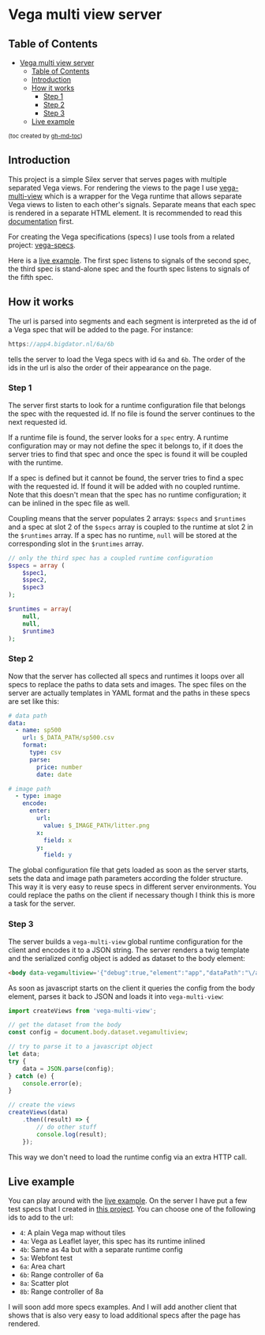 # Vega multi view server

## Table of Contents

   * [Vega multi view server](#vega-multi-view-server)
      * [Table of Contents](#table-of-contents)
      * [Introduction](#introduction)
      * [How it works](#how-it-works)
         * [Step 1](#step-1)
         * [Step 2](#step-2)
         * [Step 3](#step-3)
      * [Live example](#live-example)

<small>(toc created by [gh-md-toc](https://github.com/ekalinin/github-markdown-toc))</small>

## Introduction

This project is a simple Silex server that serves pages with multiple separated Vega views. For rendering the views to the page I use [vega-multi-view](https://github.com/abudaan/vega-multi-view) which is a wrapper for the Vega runtime that allows separate Vega views to listen to each other's signals. Separate means that each spec is rendered in a separate HTML element. It is recommended to read this [documentation](https://github.com/abudaan/vega-multi-view/README.md) first.

For creating the Vega specifications (specs) I use tools from a related project: [vega-specs](https://github.com/abudaan/vega-specs).

Here is a [live example](http://app4.bigdator.nl/6a/6b/4b/8a/8b). The first spec listens to signals of the second spec, the third spec is stand-alone spec and the fourth spec listens to signals of the fifth spec.


## How it works

The url is parsed into segments and each segment is interpreted as the id of a Vega spec that will be added to the page. For instance:
```javascript
https://app4.bigdator.nl/6a/6b
```
tells the server to load the Vega specs with id `6a` and `6b`. The order of the ids in the url is also the order of their appearance on the page.

### Step 1

The server first starts to look for a runtime configuration file that belongs the spec with the requested id. If no file is found the server continues to the next requested id.

If a runtime file is found, the server looks for a `spec` entry. A runtime configuration may or may not define the spec it belongs to, if it does the server tries to find that spec and once the spec is found it will be coupled with the runtime.

If a spec is defined but it cannot be found, the server tries to find a spec with the requested id. If found it will be added with no coupled runtime. Note that this doesn't mean that the spec has no runtime configuration; it can be inlined in the spec file as well.

Coupling means that the server populates 2 arrays: `$specs` and `$runtimes` and a spec at slot 2 of the `$specs` array is coupled to the runtime at slot 2 in the `$runtimes` array. If a spec has no runtime, `null` will be stored at the corresponding slot in the `$runtimes` array.

```php
// only the third spec has a coupled runtime configuration
$specs = array (
    $spec1,
    $spec2,
    $spec3
);

$runtimes = array(
    null,
    null,
    $runtime3
);
```

### Step 2

Now that the server has collected all specs and runtimes it loops over all specs to replace the paths to data sets and images. The spec files on the server are actually templates in YAML format and the paths in these specs are set like this:

```yaml
# data path
data:
  - name: sp500
    url: $_DATA_PATH/sp500.csv
    format:
      type: csv
      parse:
        price: number
        date: date

# image path
  - type: image
    encode:
      enter:
        url:
          value: $_IMAGE_PATH/litter.png
        x:
          field: x
        y:
          field: y
```

The global configuration file that gets loaded as soon as the server starts, sets the data and image path parameters according the folder structure. This way it is very easy to reuse specs in different server environments. You could replace the paths on the client if necessary though I think this is more a task for the server.

### Step 3

The server builds a `vega-multi-view` global runtime configuration for the client and encodes it to a JSON string. The server renders a twig template and the serialized config object is added as dataset to the body element:

```html
<body data-vegamultiview='{"debug":true,"element":"app","dataPath":"\/assets\/data","imagePath":"\/assets\/img","specs ....}'>
```

As soon as javascript starts on the client it queries the config from the body element, parses it back to JSON and loads it into `vega-multi-view`:
```javascript
import createViews from 'vega-multi-view';

// get the dataset from the body
const config = document.body.dataset.vegamultiview;

// try to parse it to a javascript object
let data;
try {
    data = JSON.parse(config);
} catch (e) {
    console.error(e);
}

// create the views
createViews(data)
    .then((result) => {
        // do other stuff
        console.log(result);
    });
```
This way we don't need to load the runtime config via an extra HTTP call.

## Live example

You can play around with the [live example](http://app4.bigdator.nl). On the server I have put a few test specs that I created in [this project](https://github.com/abudaan/vega-specs). You can choose one of the following ids to add to the url:

- `4`: A plain Vega map without tiles
- `4a`: Vega as Leaflet layer, this spec has its runtime inlined
- `4b`: Same as 4a but with a separate runtime config
- `5a`: Webfont test
- `6a`: Area chart
- `6b`: Range controller of 6a
- `8a`: Scatter plot
- `8b`: Range controller of 8a

I will soon add more specs examples. And I will add another client that shows that is also very easy to load additional specs after the page has rendered.

